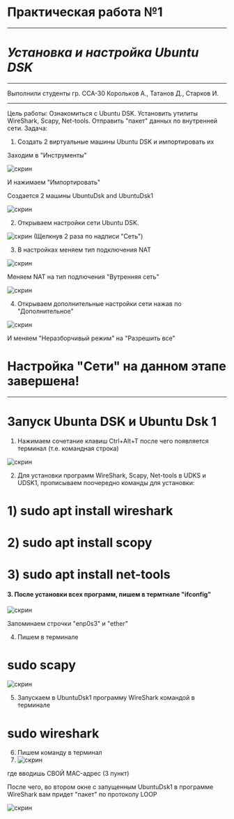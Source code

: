 # Практическая работа №1
____
# *Установка и настройка Ubuntu DSK*
---
Выполнили студенты гр. ССА-30
Корольков А., Татанов Д., Старков И.
___
Цель работы: Ознакомиться с Ubuntu DSK. Установить утилиты WireShark, Scapy, Net-tools. Отправить "пакет" данных по внутренней сети.
Задача: 
1. Создать 2 виртуальные машины Ubuntu DSK и импортировать их

Заходим в "Инструменты"

 ![скрин](https://i.ibb.co/xjYw7hV/2020-11-28-120935.png)
 
И нажимаем "Импортировать"


Создается 2 машины UbuntuDsk and UbuntuDsk1

![скрин](https://i.ibb.co/87LgQb7/2020-11-28-101743.png)

2. Открываем настройки сети Ubuntu DSK.

![скрин](https://i.ibb.co/6F4hMTC/2020-11-28-101633.png)
(Щелкнув 2 раза по надписи "Сеть")

3. В настройках меняем тип подключения NAT

![скрин](https://i.ibb.co/Pckwb7L/2020-11-28-101653.png)

Меняем NAT на тип подлючения "Вутренняя сеть"

![скрин](https://i.ibb.co/KqtG2pR/2020-11-28-101714.png)

4. Открываем дополнительные настройки сети нажав по "Дополнительное"

![скрин](https://i.ibb.co/Yj8mBD8/2020-11-28-120415.png)

 И меняем "Неразборчивый режим" на "Разрешить все"

 # Настройка "Сети" на данном этапе завершена!
 ----
 # Запуск Ubunta DSK и Ubuntu Dsk 1

 1. Нажимаем сочетание клавиш  Ctrl+Alt+T после чего появляется терминал (т.е. командная строка)

 ![скрин](https://i.ibb.co/cD8BD7N/2020-11-28-121350.png)

 2. Для установки программ WireShark, Scapy, Net-tools в UDKS и UDSK1,
 прописываем поочередно команды для установки:
 # 1) sudo apt install wireshark
  # 2)   sudo apt install scopy
   # 3) sudo apt install net-tools

#### 3. После установки всех программ, пишем в термтнале "ifconfig"

![скрин](https://i.ibb.co/NLFnL5H/2020-11-28-113635.png)

Запоминаем строчки "enp0s3" и "ether"

4.  Пишем в терминале
# sudo scapy

![скрин](https://i.ibb.co/bvq8SwD/2020-11-28-113652.png)

5.  Запускаем в UbuntuDsk1 программу WireShark командой в терминале
# sudo wireshark

6. Пишем команду в терминал
7. ![скрин](https://i.ibb.co/FHG3thv/2020-11-28-122433.png)

где вводишь СВОЙ MAC-адрес (3 пункт)


После чего, во втором окне с запущенным UbuntuDsk1 в программе WireShark вам придет "пакет" по протоколу LOOP

![скрин](https://i.ibb.co/7NfMz1k/2020-11-28-113737.png)
                                              
